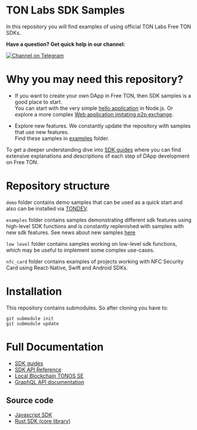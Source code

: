 # TON Labs SDK Samples

In this repository you will find examples of using official TON Labs Free TON SDKs.


**Have a question? Get quick help in our channel:**

[![Channel on Telegram](https://img.shields.io/badge/chat-on%20telegram-9cf.svg)](https://t.me/ton_sdk) 

# Why you may need this repository?

- If you want to create your own DApp in Free TON, then SDK samples is a good place to start.  
  You can start with the very simple [hello application](/demo/hello) in Node.js.
  Or explore a more complex [Web application imitating p2p exchange](/demo/simple-web-app).

- Explore new features. 
  We constantly update the repository with samples that use new features.   
  Find these samples in [examples](/examples) folder.

To get a deeper understanding dive into [SDK guides](https://docs.ton.dev/86757ecb2/p/783f9d-about-sdk) where you can find extensive explanations and descriptions of each step of DApp development on Free TON.

# Repository structure

`demo` folder contains demo samples that can be used as a quick start and also can be installed via [TONDEV](https://github.com/tonlabs/tondev).

`examples` folder contains samples demonstrating different sdk features using high-level SDK functions and is constantly replenished with samples with new sdk features. 
See news about new samples [here](https://docs.ton.dev/86757ecb2/p/6553fc-api-and-sdk)

`low level` folder contains samples working on low-level sdk functions, which may be useful to implement some complex use-cases.

`nfc_card` folder contains examples of projects working with NFC Security Card using React-Native, Swift and Android SDKs.

# Installation

This repository contains submodules. So after cloning you have to:

```shell
git submodule init
git submodule update
```

# Full Documentation 
* [SDK guides](https://docs.ton.dev/86757ecb2/p/783f9d-about-sdk)
* [SDK API Reference](https://github.com/tonlabs/TON-SDK/blob/master/docs/modules.md)
* [Local Blockchain TONOS SE](https://docs.ton.dev/86757ecb2/p/19d886-ton-os-se)
* [GraphQL API documentation](https://docs.ton.dev/86757ecb2/p/793337-ton-os-api)

## Source code
* [Javascript SDK](http://github.com/tonlabs/ton-client-js "JS common library")
* [Rust SDK (core library)](https://github.com/tonlabs/ton-sdk "SDK Core library")
